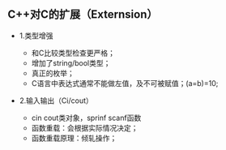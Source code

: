 ## C++对C的扩展（Externsion）   
  - 1.类型增强  
    - 和C比较类型检查更严格；  
    - 增加了string/bool类型；  
    - 真正的枚举；
    - C语言中表达式通常不能做左值，及不可被赋值；(a=b)=10;  
   
  - 2.输入输出（Ci/cout）  
    - cin cout类对象，sprinf scanf函数  
    - 函数重载：会根据实际情况决定；
    - 函数重载原理：倾轧操作；  
